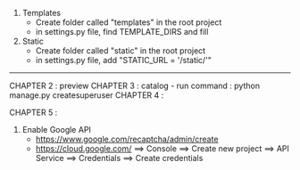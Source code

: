 1. Templates
    - Create folder called "templates" in the root project
    - in settings.py file, find TEMPLATE_DIRS and fill 
2. Static
    - Create folder called "static" in the root project
    - in settings.py file, add "STATIC_URL = '/static/'"
______________________________________
CHAPTER 2 : preview
CHAPTER 3 : catalog
    - run command : python manage.py createsuperuser
CHAPTER 4 :

CHAPTER 5 : 
1. Enable Google API
    - https://www.google.com/recaptcha/admin/create
    - https://cloud.google.com/ ==> Console ==> Create new project ==> API Service ==> Credentials ==> Create credentials